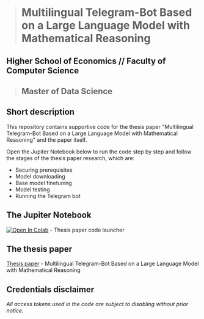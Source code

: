 ># Multilingual Telegram-Bot Based on a Large Language Model with Mathematical Reasoning


## Higher School of Economics // Faculty of Computer Science
>## Master of Data Science


## Short description

This repository contains supportive code for the thesis paper "Multilingual Telegram-Bot Based on a Large Language Model with Mathematical Reasoning" and the paper itself.


Open the Jupiter Notebook below to run the code step by step and follow the stages of the thesis paper research, which are:

- Securing prerequisites
- Model downloading
- Base model finetuning
- Model testing
- Running the Telegram bot


## The Jupiter Notebook

[![Open In Colab](https://colab.research.google.com/assets/colab-badge.svg)](https://colab.research.google.com/drive/1m2vZAVZEzP69VGDorYdwya_6bW0_5H1t?usp=sharing) - Thesis paper code launcher


## The thesis paper

[Thesis paper](https://github.com/jest0funk/thesis_paper/blob/main/the_paper/HSE_MDS_thesis_Lemiasheuski.pdf) - Multilingual Telegram-Bot Based on a Large Language Model with Mathematical Reasoning


## Credentials disclaimer

*All access tokens used in the code are subject to disabling without prior notice.*